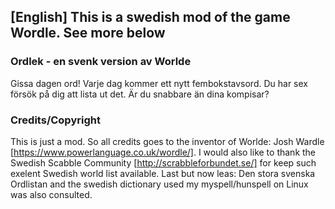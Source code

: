 ## [English] This is a swedish mod of the game Wordle. See more below
### Ordlek - en svenk version av Worlde
Gissa dagen ord! Varje dag kommer ett nytt fembokstavsord. Du har sex försök på dig att lista ut det. Är du snabbare än dina kompisar?
### Credits/Copyright
This is just a mod. So all credits goes to the inventor of Worlde:  Josh Wardle [https://www.powerlanguage.co.uk/wordle/].
I would also like to thank the Swedish Scabble Community [http://scrabbleforbundet.se/] for keep such exelent Swedish world list available. 
Last but now leas: Den stora svenska Ordlistan and the swedish dictionary used my myspell/hunspell on Linux was also consulted. 
<!--
**ordlek/ordlek** is a ✨ _special_ ✨ repository because its `README.md` (this file) appears on your GitHub profile.

Here are some ideas to get you started:

- 🔭 I’m currently working on ...
- 🌱 I’m currently learning ...
- 👯 I’m looking to collaborate on ...
- 🤔 I’m looking for help with ...
- 💬 Ask me about ...
- 📫 How to reach me: ...
- 😄 Pronouns: ...
- ⚡ Fun fact: ...
-->
